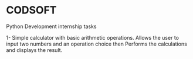 # CODSOFT
Python Development internship tasks

1-  Simple calculator with basic arithmetic operations. Allows the user to input two numbers 
    and an operation choice then Performs the calculations and displays the result.
